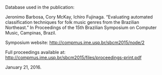 Database used in the publication:

Jeronimo Barbosa, Cory McKay, Ichiro Fujinaga. “Evaluating automated classification techniques for folk music genres from the Brazilian Northeast.” In Proceedings of the 15th Brazilian Symposium on Computer Music, Campinas, Brazil.

Symposium website: http://compmus.ime.usp.br/sbcm2015/node/2

Full proceedings available at: http://compmus.ime.usp.br/sbcm2015/files/proceedings-print.pdf

January 21, 2016.